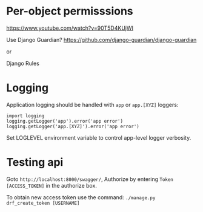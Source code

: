 # Per-object permisssions

https://www.youtube.com/watch?v=90T5D4KUjWI

Use Django Guardian? https://github.com/django-guardian/django-guardian

or

Django Rules

# Logging

Application logging should be handled with `app` or `app.[XYZ]` loggers:

```
import logging
logging.getLogger('app').error('app error')
logging.getLogger('app.[XYZ]').error('app error')
```

Set LOGLEVEL environment variable to control app-level logger verbosity.


# Testing api

Goto `http://localhost:8000/swagger/`, Authorize by entering `Token [ACCESS_TOKEN]` in the authorize box.

To obtain new access token use the command: `./manage.py drf_create_token [USERNAME]`

